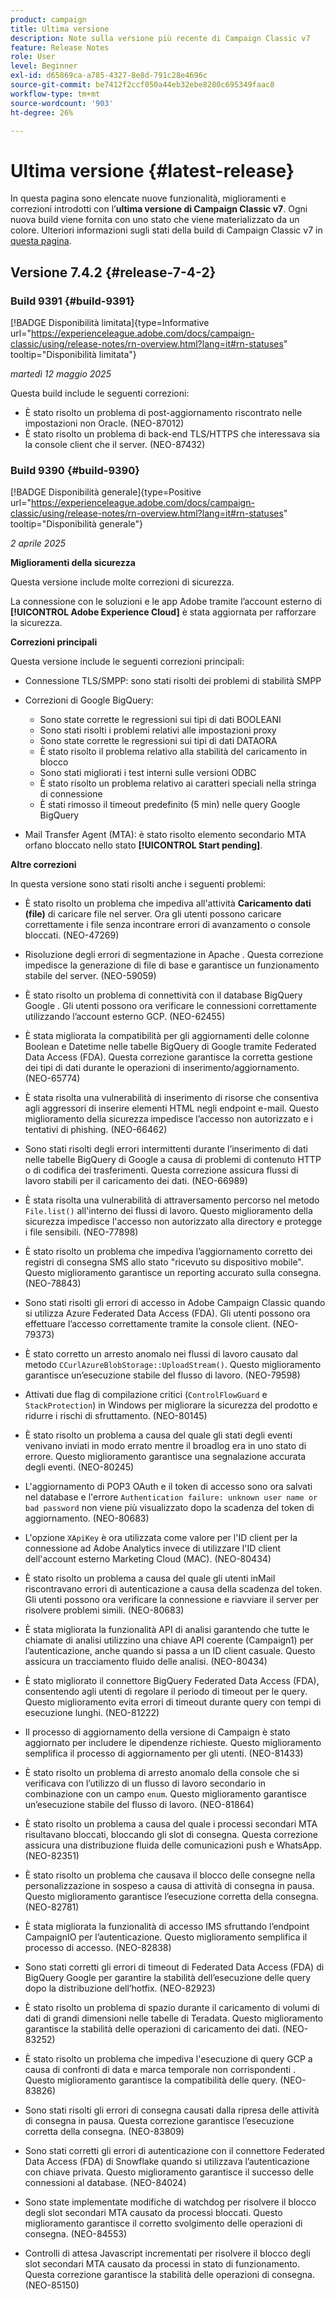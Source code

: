 ```yaml
---
product: campaign
title: Ultima versione
description: Note sulla versione più recente di Campaign Classic v7
feature: Release Notes
role: User
level: Beginner
exl-id: d65869ca-a785-4327-8e8d-791c28e4696c
source-git-commit: be7412f2ccf050a44eb32ebe8280c695349faac8
workflow-type: tm+mt
source-wordcount: '903'
ht-degree: 26%

---
```


# Ultima versione {#latest-release}

In questa pagina sono elencate nuove funzionalità, miglioramenti e correzioni introdotti con l’**ultima versione di Campaign Classic v7**. Ogni nuova build viene fornita con uno stato che viene materializzato da un colore. Ulteriori informazioni sugli stati della build di Campaign Classic v7 in [questa pagina](rn-overview.md).

## Versione 7.4.2  {#release-7-4-2}

### Build 9391 {#build-9391}

[!BADGE Disponibilità limitata]{type=Informative url="https://experienceleague.adobe.com/docs/campaign-classic/using/release-notes/rn-overview.html?lang=it#rn-statuses" tooltip="Disponibilità limitata"}

_martedì 12 maggio 2025_

Questa build include le seguenti correzioni:

* È stato risolto un problema di post-aggiornamento riscontrato nelle impostazioni non Oracle. (NEO-87012)
* È stato risolto un problema di back-end TLS/HTTPS che interessava sia la console client che il server. (NEO-87432)

### Build 9390 {#build-9390}

[!BADGE Disponibilità generale]{type=Positive url="https://experienceleague.adobe.com/docs/campaign-classic/using/release-notes/rn-overview.html?lang=it#rn-statuses" tooltip="Disponibilità generale"}

_2 aprile 2025_

<!--
### Compatibility updates {#comp-7-4-2}

This release comes with the following compatibility updates:

* JQuery library update: fixes multiple UI issues (reports, web apps)
* PostgreSQL 15 and 16

-->

**Miglioramenti della sicurezza**

Questa versione include molte correzioni di sicurezza.

La connessione con le soluzioni e le app Adobe tramite l’account esterno di **[!UICONTROL Adobe Experience Cloud]** è stata aggiornata per rafforzare la sicurezza.

**Correzioni principali**

Questa versione include le seguenti correzioni principali:

* Connessione TLS/SMPP: sono stati risolti dei problemi di stabilità SMPP

* Correzioni di Google BigQuery:

   * Sono state corrette le regressioni sui tipi di dati BOOLEANI
   * Sono stati risolti i problemi relativi alle impostazioni proxy
   * Sono state corrette le regressioni sui tipi di dati DATAORA
   * È stato risolto il problema relativo alla stabilità del caricamento in blocco
   * Sono stati migliorati i test interni sulle versioni ODBC
   * È stato risolto un problema relativo ai caratteri speciali nella stringa di connessione
   * È stati rimosso il timeout predefinito (5 min) nelle query Google BigQuery

* Mail Transfer Agent (MTA): è stato risolto elemento secondario MTA orfano bloccato nello stato **[!UICONTROL Start pending]**.


**Altre correzioni**

In questa versione sono stati risolti anche i seguenti problemi:

* È stato risolto un problema che impediva all&#39;attività **Caricamento dati (file)** di caricare file nel server<!--after an upgrade to version 8.3.8-->. Ora gli utenti possono caricare correttamente i file senza incontrare errori di avanzamento o console bloccati. (NEO-47269)

* Risoluzione degli errori di segmentazione in Apache <!--following an upgrade to Adobe Campaign Classic 7.2.2 build 9349-->. Questa correzione impedisce la generazione di file di base e garantisce un funzionamento stabile del server. (NEO-59059)

* È stato risolto un problema di connettività con il database BigQuery Google <!--after upgrading to version 7.3.3 build 9359-->. Gli utenti possono ora verificare le connessioni correttamente utilizzando l’account esterno GCP. (NEO-62455)

* È stata migliorata la compatibilità per gli aggiornamenti delle colonne Boolean e Datetime nelle tabelle BigQuery di Google tramite Federated Data Access (FDA). Questa correzione garantisce la corretta gestione dei tipi di dati durante le operazioni di inserimento/aggiornamento. (NEO-65774)

* È stata risolta una vulnerabilità di inserimento di risorse che consentiva agli aggressori di inserire elementi HTML negli endpoint e-mail. Questo miglioramento della sicurezza impedisce l’accesso non autorizzato e i tentativi di phishing. (NEO-66462)

* Sono stati risolti degli errori intermittenti durante l’inserimento di dati nelle tabelle BigQuery di Google a causa di problemi di contenuto HTTP o di codifica dei trasferimenti. Questa correzione assicura flussi di lavoro stabili per il caricamento dei dati. (NEO-66989)

* È stata risolta una vulnerabilità di attraversamento percorso nel metodo `File.list()` all&#39;interno dei flussi di lavoro. Questo miglioramento della sicurezza impedisce l&#39;accesso non autorizzato alla directory e protegge i file sensibili. (NEO-77898)

* È stato risolto un problema che impediva l’aggiornamento corretto dei registri di consegna SMS allo stato &quot;ricevuto su dispositivo mobile&quot;. Questo miglioramento garantisce un reporting accurato sulla consegna. (NEO-78843)

* Sono stati risolti gli errori di accesso in Adobe Campaign Classic quando si utilizza Azure Federated Data Access (FDA). Gli utenti possono ora effettuare l’accesso correttamente tramite la console client. (NEO-79373)

* È stato corretto un arresto anomalo nei flussi di lavoro causato dal metodo `CCurlAzureBlobStorage::UploadStream()`. Questo miglioramento garantisce un’esecuzione stabile del flusso di lavoro. (NEO-79598)

* Attivati due flag di compilazione critici (`ControlFlowGuard` e `StackProtection`) in Windows per migliorare la sicurezza del prodotto e ridurre i rischi di sfruttamento. (NEO-80145)

* È stato risolto un problema a causa del quale gli stati degli eventi venivano inviati in modo errato mentre il broadlog era in uno stato di errore. Questo miglioramento garantisce una segnalazione accurata degli eventi. (NEO-80245)

* L&#39;aggiornamento di POP3 OAuth e il token di accesso sono ora salvati nel database e l&#39;errore `Authentication failure: unknown user name or bad password` non viene più visualizzato dopo la scadenza del token di aggiornamento. (NEO-80683)

* L&#39;opzione `XApiKey` è ora utilizzata come valore per l&#39;ID client per la connessione ad Adobe Analytics invece di utilizzare l&#39;ID client dell&#39;account esterno Marketing Cloud (MAC). (NEO-80434)

* È stato risolto un problema a causa del quale gli utenti inMail riscontravano errori di autenticazione a causa della scadenza del token. Gli utenti possono ora verificare la connessione e riavviare il server per risolvere problemi simili. (NEO-80683)

* È stata migliorata la funzionalità API di analisi garantendo che tutte le chiamate di analisi utilizzino una chiave API coerente (Campaign1) per l’autenticazione, anche quando si passa a un ID client casuale. Questo assicura un tracciamento fluido delle analisi. (NEO-80434)

* È stato migliorato il connettore BigQuery Federated Data Access (FDA), consentendo agli utenti di regolare il periodo di timeout per le query. Questo miglioramento evita errori di timeout durante query con tempi di esecuzione lunghi. (NEO-81222)

* Il processo di aggiornamento della versione di Campaign <!--7.4.1--> è stato aggiornato per includere le dipendenze richieste. Questo miglioramento semplifica il processo di aggiornamento per gli utenti. (NEO-81433)

* È stato risolto un problema di arresto anomalo della console che si verificava con l’utilizzo di un flusso di lavoro secondario in combinazione con un campo `enum`. Questo miglioramento garantisce un’esecuzione stabile del flusso di lavoro. (NEO-81864)

* È stato risolto un problema a causa del quale i processi secondari MTA risultavano bloccati, bloccando gli slot di consegna. Questa correzione assicura una distribuzione fluida delle comunicazioni push e WhatsApp. (NEO-82351)

* È stato risolto un problema che causava il blocco delle consegne nella personalizzazione in sospeso a causa di attività di consegna in pausa. Questo miglioramento garantisce l’esecuzione corretta della consegna. (NEO-82781)

* È stata migliorata la funzionalità di accesso IMS sfruttando l’endpoint CampaignIO per l’autenticazione. Questo miglioramento semplifica il processo di accesso. (NEO-82838)

* Sono stati corretti gli errori di timeout di Federated Data Access (FDA) di BigQuery Google per garantire la stabilità dell’esecuzione delle query dopo la distribuzione dell’hotfix. (NEO-82923)

* È stato risolto un problema di spazio durante il caricamento di volumi di dati di grandi dimensioni nelle tabelle di Teradata. Questo miglioramento garantisce la stabilità delle operazioni di caricamento dei dati. (NEO-83252)

* È stato risolto un problema che impediva l&#39;esecuzione di query GCP a causa di confronti di data e marca temporale non corrispondenti <!--after upgrading to version 9383-->. Questo miglioramento garantisce la compatibilità delle query. (NEO-83826)

* Sono stati risolti gli errori di consegna causati dalla ripresa delle attività di consegna in pausa. Questa correzione garantisce l’esecuzione corretta della consegna. (NEO-83809)

* Sono stati corretti gli errori di autenticazione con il connettore Federated Data Access (FDA) di Snowflake quando si utilizzava l’autenticazione con chiave privata. Questo miglioramento garantisce il successo delle connessioni al database. (NEO-84024)

* Sono state implementate modifiche di watchdog per risolvere il blocco degli slot secondari MTA causato da processi bloccati. Questo miglioramento garantisce il corretto svolgimento delle operazioni di consegna. (NEO-84553)

* Controlli di attesa Javascript incrementati per risolvere il blocco degli slot secondari MTA causato da processi in stato di funzionamento. Questa correzione garantisce la stabilità delle operazioni di consegna. (NEO-85150)

